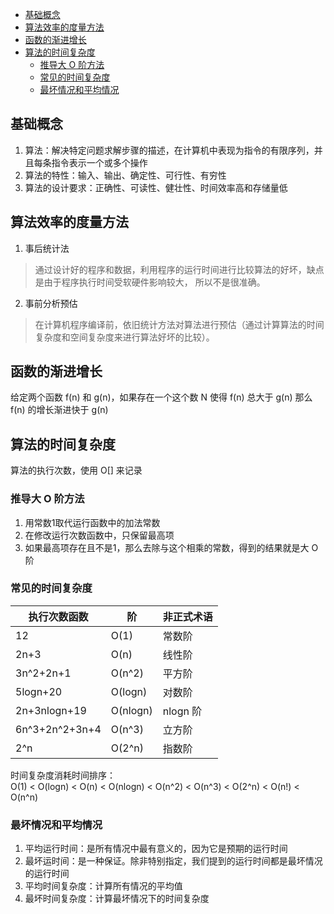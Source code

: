 
<!-- vim-markdown-toc GitLab -->

* [基础概念](#基础概念)
* [算法效率的度量方法](#算法效率的度量方法)
* [函数的渐进增长](#函数的渐进增长)
* [算法的时间复杂度](#算法的时间复杂度)
	* [推导大 O 阶方法](#推导大-o-阶方法)
	* [常见的时间复杂度](#常见的时间复杂度)
	* [最坏情况和平均情况](#最坏情况和平均情况)

<!-- vim-markdown-toc -->

## 基础概念

1. 算法：解决特定问题求解步骤的描述，在计算机中表现为指令的有限序列，并且每条指令表示一个或多个操作
2. 算法的特性：输入、输出、确定性、可行性、有穷性
3. 算法的设计要求：正确性、可读性、健壮性、时间效率高和存储量低

## 算法效率的度量方法

1. 事后统计法
> 通过设计好的程序和数据，利用程序的运行时间进行比较算法的好坏，缺点是由于程序执行时间受软硬件影响较大，
> 所以不是很准确。
2. 事前分析预估
> 在计算机程序编译前，依旧统计方法对算法进行预估（通过计算算法的时间复杂度和空间复杂度来进行算法好坏的比较）。

## 函数的渐进增长

给定两个函数 f(n) 和 g(n)，如果存在一个这个数 N 使得 f(n) 总大于 g(n) 那么 f(n) 的增长渐进快于 g(n)

## 算法的时间复杂度

算法的执行次数，使用 O[] 来记录

### 推导大 O 阶方法

1. 用常数1取代运行函数中的加法常数
2. 在修改运行次数函数中，只保留最高项
3. 如果最高项存在且不是1，那么去除与这个相乘的常数，得到的结果就是大 O 阶

### 常见的时间复杂度

| 执行次数函数   | 阶       | 非正式术语 |
|----------------|----------|------------|
| 12             | O(1)     | 常数阶     |
| 2n+3           | O(n)     | 线性阶     |
| 3n^2+2n+1      | O(n^2)   | 平方阶     |
| 5logn+20       | O(logn)  | 对数阶     |
| 2n+3nlogn+19   | O(nlogn) | nlogn 阶   |
| 6n^3+2n^2+3n+4 | O(n^3)   | 立方阶     |
| 2^n            | O(2^n)   | 指数阶     |

时间复杂度消耗时间排序：   
O(1) < O(logn) < O(n) < O(nlogn) < O(n^2) < O(n^3) < O(2^n) < O(n!) < O(n^n)

### 最坏情况和平均情况

1. 平均运行时间：是所有情况中最有意义的，因为它是预期的运行时间
2. 最坏运时间：是一种保证。除非特别指定，我们提到的运行时间都是最坏情况的运行时间
3. 平均时间复杂度：计算所有情况的平均值
4. 最坏时间复杂度：计算最坏情况下的时间复杂度
